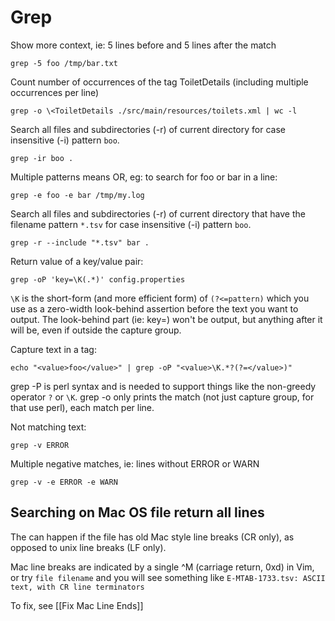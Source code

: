 # Grep

Show more context, ie: 5 lines before and 5 lines after the match

```
grep -5 foo /tmp/bar.txt
```

Count number of occurrences of the tag ToiletDetails (including multiple occurrences per line)

```
grep -o \<ToiletDetails ./src/main/resources/toilets.xml | wc -l
```

Search all files and subdirectories (-r) of current directory for case insensitive (-i) pattern `boo`.

```
grep -ir boo .
```

Multiple patterns means OR, eg: to search for foo or bar in a line:

```
grep -e foo -e bar /tmp/my.log
```

Search all files and subdirectories (-r) of current directory that have the filename pattern `*.tsv` for case insensitive (-i) pattern `boo`.

```
grep -r --include "*.tsv" bar .
```

Return value of a key/value pair:

```
grep -oP 'key=\K(.*)' config.properties
```

`\K` is the short-form (and more efficient form) of `(?<=pattern)` which you use as a zero-width look-behind assertion before the text you want to output. The look-behind part (ie: key=) won't be output, but anything after it will be, even if outside the capture group.

Capture text in a tag:

```
echo "<value>foo</value>" | grep -oP "<value>\K.*?(?=</value>)"
```

grep -P is perl syntax and is needed to support things like the non-greedy operator `?` or `\K`.
grep -o only prints the match (not just capture group, for that use perl), each match per line.

Not matching text:

```
grep -v ERROR
```

Multiple negative matches, ie: lines without ERROR or WARN

```
grep -v -e ERROR -e WARN
```

## Searching on Mac OS file return all lines

The can happen if the file has old Mac style line breaks (CR only), as opposed to unix line breaks (LF only).

Mac line breaks are indicated by a single ^M (carriage return, 0xd) in Vim, or try `file filename` and you will see something like `E-MTAB-1733.tsv: ASCII text, with CR line terminators`

To fix, see [[Fix Mac Line Ends]]
